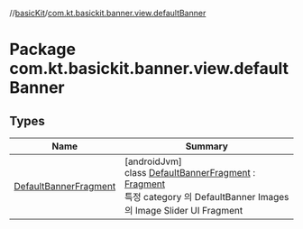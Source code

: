 //[basicKit](../../index.md)/[com.kt.basickit.banner.view.defaultBanner](index.md)

# Package com.kt.basickit.banner.view.defaultBanner

## Types

| Name | Summary |
|---|---|
| [DefaultBannerFragment](-default-banner-fragment/index.md) | [androidJvm]<br>class [DefaultBannerFragment](-default-banner-fragment/index.md) : [Fragment](https://developer.android.com/reference/kotlin/androidx/fragment/app/Fragment.html)<br>특정 category 의 DefaultBanner Images 의 Image Slider UI Fragment |
